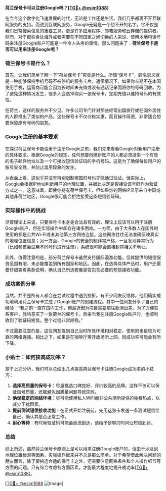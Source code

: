 **荷兰保号卡可以注册Google吗？[[TG💪+ @esim1088](https://t.me/s/esim1088)]**

在当今这个数字化飞速发展的时代，无论是工作还是生活，我们几乎都离不开互联网服务的支持。而说到互联网服务，Google无疑是一个绕不开的名字。它不仅是我们日常搜索信息的重要工具，更是许多应用程序、邮箱服务和云存储的提供者。然而，对于那些身处海外或者需要在不同国家之间切换的人来说，使用本地电话号码来注册Google账户可能是一件令人头疼的事情。那么问题来了：**荷兰保号卡是否可以用来注册Google呢？**

### 荷兰保号卡是什么？

首先，让我们简单了解一下“荷兰保号卡”究竟是什么。所谓“保号卡”，顾名思义就是一种能够保持手机号码不被停机的服务卡片。通常情况下，如果你长期不在本国使用手机，运营商可能会因为长时间未充值或没有通话记录而将你的号码回收。为了避免这种情况发生，很多人会选择购买一张保号卡，定期充值以维持号码的有效性。

在荷兰，这样的服务并不少见。许多公司专门针对那些经常出国旅行或在国外居住的人群推出了类似的产品。这些保号卡不仅价格实惠，而且操作简便，非常适合想要保留原有号码的朋友。

### Google注册的基本要求

在探讨荷兰保号卡能否用于注册Google之前，我们先来看看Google对新用户注册的具体要求。根据Google的规定，任何想要创建新账户的人都必须提供一个有效的电子邮件地址以及一个可接收短信验证码的手机号码。这是为了确保每位用户的账号安全性，并防止滥用现象的发生。

从表面上看，这似乎并没有特别限制哪国的号码才能通过验证。但实际上，Google会根据IP地址判断用户的地理位置，并据此决定是否接受该号码作为验证方式之一。这意味着，即使你持有荷兰保号卡，但如果你的网络IP显示来自中国或其他非荷兰地区，Google很可能会拒绝接受这条短信验证码。

### 实际操作中的挑战

尽管理论上来说，只要保号卡本身是合法且有效的，理论上应该可以用于注册Google账户，但在实际操作中却存在诸多困难。一方面，由于大多数人在国外时使用的都是公共Wi-Fi或者其他第三方网络连接，这些网络往往无法准确反映真实的地理位置信息；另一方面，Google的安全机制非常严格，一旦发现异常行为（比如频繁尝试用不同号码进行注册），系统很可能会直接封禁相关IP地址。

此外，值得注意的是，部分荷兰保号卡虽然支持国际漫游功能，但其提供的短信服务范围有限，未必能覆盖到所有国家和地区。因此，在选择具体产品时，用户还需要仔细查看条款说明，确认自己所选套餐是否包含必要的短信接收功能。

### 成功案例分享

当然，并不是所有人都会在尝试过程中遇到挫折。有不少网友反馈称，他们确实成功地利用荷兰保号卡完成了Google账户的创建流程。其中一位网友分享了自己的经验：“我之前一直在国内工作，但最近因为项目需要前往欧洲出差。为了方便联系客户，我特意买了一张荷兰的保号卡。后来当我在注册Google账户时，也顺利收到了验证码短信。整个过程非常顺畅。”

不过需要注意的是，这位网友提到自己当时所处环境相对稳定，使用的也是较为可靠的网络连接。相比之下，如果是在咖啡厅等开放场所上网，则成功率可能会有所下降。

### 小贴士：如何提高成功率？

基于上述分析，我们可以总结出几点提高荷兰保号卡注册Google成功率的小技巧：

1. **选择高质量的保号卡**：尽量挑选口碑良好、评价较高的品牌。这样不仅可以保证信号质量，还能避免因质量问题导致失败。
2. **确保稳定的网络环境**：尽可能使用私人WiFi而非公共场所提供的免费热点，以减少干扰因素。
3. **提前测试短信接收功能**：在正式开始注册前，先用这张卡发送一条测试短信给自己，确认其是否正常工作。
4. **耐心等待**：有时候验证码可能会延迟到达，请给予足够的时间让短信到达。

### 总结

综上所述，虽然荷兰保号卡原则上是可以用来注册Google账户的，但由于涉及到地理位置检测等因素，实际操作起来并不总是那么简单。对于希望借此解决问题的朋友而言，除了要挑选合适的保号卡之外，还需要注意网络条件和个人操作细节等方面的问题。只有综合考虑各方面因素，才能最大程度地提升成功率[[TG💪+ @esim1088](https://t.me/s/esim1088)]。

[[TG💪+ @esim1088](https://t.me/s/esim1088) ![Image](https://i.postimg.cc/4NQfJmqS/Snipaste-2025-05-13-00-14-12.png)]